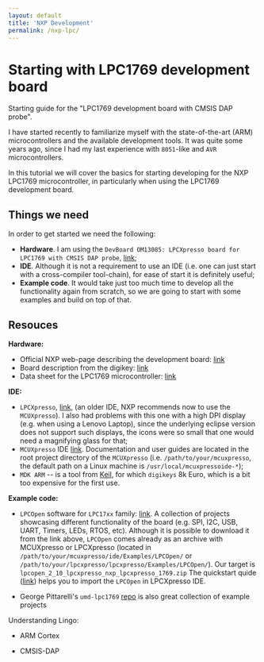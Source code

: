 ```yaml
---
layout: default
title: 'NXP Development'
permalink: /nxp-lpc/
---
```


Starting with LPC1769 development board
=======================================

Starting guide for the "LPC1769 development board with CMSIS DAP probe".

I have started recently to familiarize myself with the 
state-of-the-art (ARM) microcontrollers and the available
development tools. It was quite some years ago, since I had
my last experience with `8051`-like and `AVR` microcontrollers.

In this tutorial we will cover the basics for starting developing for
the NXP LPC1769 microcontroller, in particularly when using
the LPC1769 development board.

## Things we need 

In order to get started we need the following:
* **Hardware**. 
	I am using the `DevBoard OM13085: LPCXpresso board for
	LPC1769 with CMSIS DAP probe`, [link][1];
* **IDE**. Although it is not a requirement to use an IDE 
  (i.e. one can just start with a cross-compiler tool-chain), 
	for ease of start it is definitely useful;
* **Example code**. It would take just too much time to develop
  all the functionality again from scratch, so we are going
	to start with some examples and build on top of that.

## Resouces

**Hardware:**
* Official NXP web-page describing the development board: [link][1]
* Board description from the digikey: [link][2]
* Data sheet for the LPC1769 microcontroller: [link][3]

**IDE:**
* `LPCXpresso`, [link][6], (an older IDE, NXP recommends now to use the `MCUXpresso`).
	I also had problems with this one with a high DPI display 
	(e.g. when using a Lenovo Laptop), 
	since the underlying eclipse version does not support such displays, 
	the icons were so small that one would need a magnifying glass for that;
* `MCUXpresso` IDE [link][5]. Documentation and user guides are located 
  in the root project directory of the `MCUXpresso`
  (i.e. `/path/to/your/mcuxpresso`, the default path on a 
	Linux machine is `/usr/local/mcuxpressoide-*`);
* `MDK ARM` -- is a tool from [Keil](https://www.keil.com/download/product/), 
  for which `digikeys` 8k Euro, which is a bit too expensive for the first use.

**Example code:**
* `LPCOpen` software for `LPC17xx` family: [link][4].
  A collection of projects showcasing different functionality of the 
	board (e.g. SPI, I2C, USB, UART, Timers, LEDs, RTOS, etc). 
	Although it is possible to download it from the link above,
	`LPCOpen` comes already as an archive with MCUXpresso or LPCXpresso
	(located in `/path/to/your/mcuxpresso/ide/Examples/LPCOpen/` or
	`/path/to/your/lpcxpresso/lpcxpresso/Examples/LPCOpen/`).
	Our target is `lpcopen_2_10_lpcxpresso_nxp_lpcxpresso_1769.zip` 
  The quickstart quide ([link][7]) helps you to import the 
	`LPCOpen` in LPCXpresso IDE.

* George Pittarelli's `umd-lpc1769` [repo][8] is also great collection of 
	example projects

Understanding Lingo:

* ARM Cortex

* CMSIS-DAP



[//]: # "References:"

[1]: https://www.nxp.com/support/developer-resources/hardware-development-tools/lpcxpresso-boards/lpcxpresso-board-for-lpc1769-with-cmsis-dap-probe:OM13085

[2]: https://media.digikey.com/pdf/Data%20Sheets/NXP%20PDFs/OM13085_web.pdf

[3]: https://www.nxp.com/docs/en/data-sheet/LPC1769_68_67_66_65_64_63.pdf

[4]: https://www.nxp.com/support/developer-resources/software-development-tools/lpc-developer-resources-/lpcopen-libraries-and-examples/lpcopen-software-development-platform-lpc17xx:LPCOPEN-SOFTWARE-FOR-LPC17XX

[5]: https://www.nxp.com/support/developer-resources/software-development-tools/mcuxpresso-software-and-tools/mcuxpresso-integrated-development-environment-ide:MCUXpresso-IDE

[6]: https://www.nxp.com/products/processors-and-microcontrollers/arm-based-processors-and-mcus/lpc-cortex-m-mcus/lpc1100-cortex-m0-plus-m0/lpcxpresso-ide-v8.2.2:LPCXPRESSO

[7]: https://www.nxp.com/docs/en/user-guide/LPCOpen-v2.xx-LPCXpresso-QSG.pdf

[8]: https://github.com/gpittarelli/umd-lpc1769
